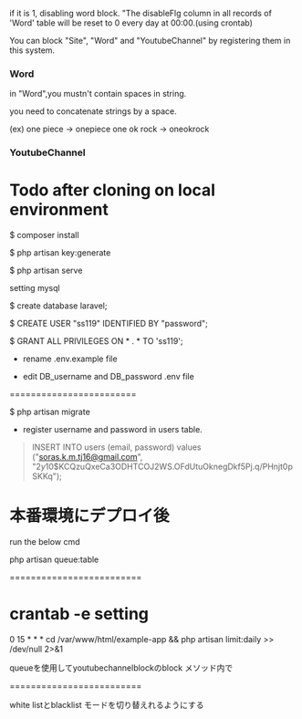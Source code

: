 if it is 1, disabling word block.
"The disableFlg column in all records of 'Word' table will be reset to 0 every day at 00:00.(using crontab)


You can block "Site", "Word" and "YoutubeChannel" by registering them in this system.

### Word
in "Word",you mustn't contain spaces in string.

you need to concatenate strings by a space.

(ex)
one piece -> onepiece
one ok rock -> oneokrock

### YoutubeChannel

# Todo after cloning on local environment
$ composer install

$ php artisan key:generate

$ php artisan serve

 setting mysql

$ create database laravel;

$ CREATE USER "ss119" IDENTIFIED BY "password";

$ GRANT ALL PRIVILEGES ON * . * TO 'ss119';

- rename .env.example file

- edit DB_username and DB_password .env file 

========================

$ php artisan migrate

- register username and password in users table.
> INSERT INTO users (email, password) values ("soras.k.m.tj16@gmail.com", "$2y$10$KCQzuQxeCa3ODHTCOJ2WS.OFdUtuOknegDkf5Pj.q/PHnjt0pSKKq");


# 本番環境にデプロイ後

run the below cmd

php artisan queue:table

=========================

# crantab -e setting
0 15 * * * cd /var/www/html/example-app && php artisan limit:daily >> /dev/null 2>&1

queueを使用してyoutubechannelblockのblock メソッド内で　

=========================

white listとblacklist モードを切り替えれるようにする







